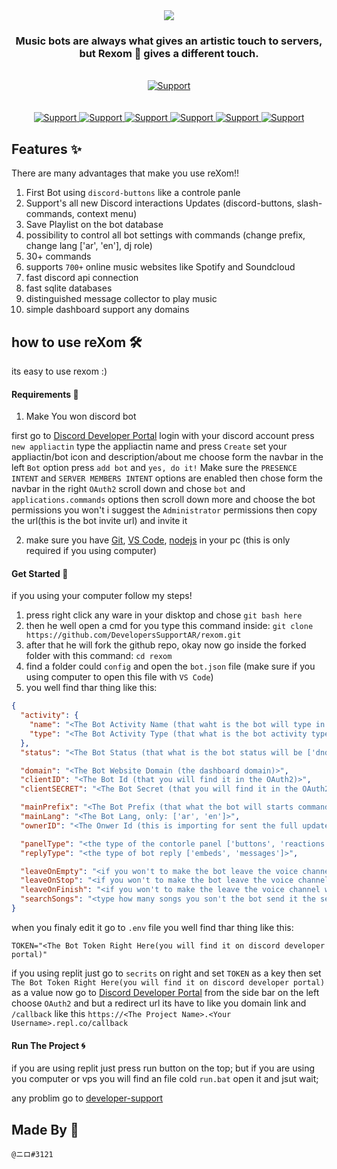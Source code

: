 
<div align="center">
  <img src="https://media.discordapp.net/attachments/743880363331420241/902711609112264804/unknown.png" align="center">
  <br>
  <h3>Music bots are always what gives an artistic touch to servers, but <b>Rexom 🎵</b> gives a different touch.</h3> 
  <br>
  <a href="#">
    <img src="https://img.shields.io/github/v/tag/DevelopersSupportAR/rexom?color=red&label=rexom&logo=discord&style=for-the-badge" alt="Support">
  <br>
  <br>
<br>
  <a href="https://discord.gg/developer-support">
    <img src="https://img.shields.io/discord/800447810864152596.svg?label=Discord&logo=Discord&colorB=7289da&style=for-the-badge" alt="Support">
  </a>
  <a href="#">
    <img src="https://img.shields.io/node/v/discord.js?color=blue&label=node&logo=javascript&style=for-the-badge" alt="Support">
    </a>
    <a href="#">
    <img src="https://img.shields.io/npm/v/distube?label=Distube&logo=npm&style=for-the-badge" alt="Support">
    </a>
    <a href="#">
    <img src="https://img.shields.io/npm/v/discord.js?label=DISCORD.JS&logo=npm&style=for-the-badge" alt="Support">
    <a href="#">
    <img src="https://img.shields.io/github/issues/DevelopersSupportAR/rexom?logo=github&style=for-the-badge" alt="Support">
    </a>
    <a href="#">
    <img src="https://img.shields.io/github/commit-activity/m/DevelopersSupportAR/rexom?logo=github&style=for-the-badge" alt="Support">
    </a>
</div>


## Features ✨

There are many advantages that make you use reXom!!

1. First Bot using `discord-buttons` like a controle panle
2. Support's all new Discord interactions Updates (discord-buttons, slash-commands, context menu)
3. Save Playlist on the bot database
4. possibility to control all bot settings with commands (change prefix, change lang ['ar', 'en'], dj role)
5. 30+ commands
6. supports `700+` online music websites like Spotify and Soundcloud
7. fast discord api connection
8. fast sqlite databases
9. distinguished message collector to play music
10. simple dashboard support any domains

## how to use reXom 🛠️

its easy to use rexom :)

#### Requirements 📜

1. Make You won discord bot

first go to [Discord Developer Portal](https://discord.com/developers/applications/)
login with your discord account
press `new appliactin`
type the appliactin name and press `Create`
set your appliactin/bot icon and description/about me
choose form the navbar in the left `Bot` option
press `add bot` and `yes, do it!`
Make sure the `PRESENCE INTENT` and `SERVER MEMBERS INTENT` options are enabled
then chose form the navbar in the right `OAuth2`
scroll down and chose `bot` and `applications.commands` options then scroll down more and choose the bot permissions you won't i suggest the `Administrator` permissions then copy the url(this is the bot invite url) and invite it

2. make sure you have [Git](https://git-scm.com/downloads), [VS Code](https://code.visualstudio.com/download), [nodejs](https://nodejs.org/en/download/current/) in your pc (this is only required if you using computer)


#### Get Started 🚀

if you using your computer follow my steps!

1. press right click any ware in your disktop and chose `git bash here`
2. then he well open a cmd for you type this command inside: `git clone https://github.com/DevelopersSupportAR/rexom.git`
3. after that he will fork the github repo, okay now go inside the forked folder with this command: `cd rexom`
4. find a folder could `config` and open the `bot.json` file (make sure if you using computer to open this file with `VS Code`)
5. you well find thar thing like this:

```json
{
  "activity": {
    "name": "<The Bot Activity Name (that waht is the bot will type in his activity)>",
    "type": "<The Bot Activity Type (that what is the bot activity type  will be ['PLAYING', 'LISTENING', 'WATCHING', 'COMPETING'])>"
  },
  "status": "<The Bot Status (that what is the bot status will be ['dnd', 'online', 'idle])>",

  "domain": "<The Bot Website Domain (the dashboard domain)>",
  "clientID": "<The Bot Id (that you will find it in the OAuth2)>",
  "clientSECRET": "<The Bot Secret (that you will find it in the OAuth2)>",

  "mainPrefix": "<The Bot Prefix (that what the bot will starts commands)>",
  "mainLang": "<The Bot Lang, only: ['ar', 'en']>",
  "ownerID": "<The Onwer Id (this is importing for sent the full updates for the bot)>",

  "panelType": "<the type of the contorle panel ['buttons', 'reactions', 'none']>",
  "replyType": "<the type of bot reply ['embeds', 'messages']>",

  "leaveOnEmpty": "<if you won't to make the bot leave the voice channel when the queue is empty but 'true' if not but 'false'>",
  "leaveOnStop": "<if you won't to make the bot leave the voice channel when you type the stop command but 'true' if ot but 'false'>",
  "leaveOnFinish": "<if you won't to make the leave the voice channel when it's done type 'true' if not type 'false'>",
  "searchSongs": "<type how many songs you son't the bot send it the search menu if you don't wont the search menu type 0>"
}
```

when you finaly edit it go to `.env` file
you well find thar thing like this:

```
TOKEN="<The Bot Token Right Here(you will find it on discord developer portal)"
```

if you using replit just go to `secrits` on right
and set `TOKEN` as a key
then set `The Bot Token Right Here(you will find it on discord developer portal)` as a value
now go to [Discord Developer Portal](https://discord.com/developers/applications/) from the side bar on the left choose `OAuth2` and but a redirect url
its have to like you domain link and `/callback` like this `https://<The Project Name>.<Your Username>.repl.co/callback`

#### Run The Project 🌀

if you are using replit just press run button on the top;
but if you are using you computer or vps you will find an file cold `run.bat` open it and jsut wait;

any problim go to [developer-support](https://discord.gg/developer-support)


## Made By 🔌

`@ニロ#3121`
